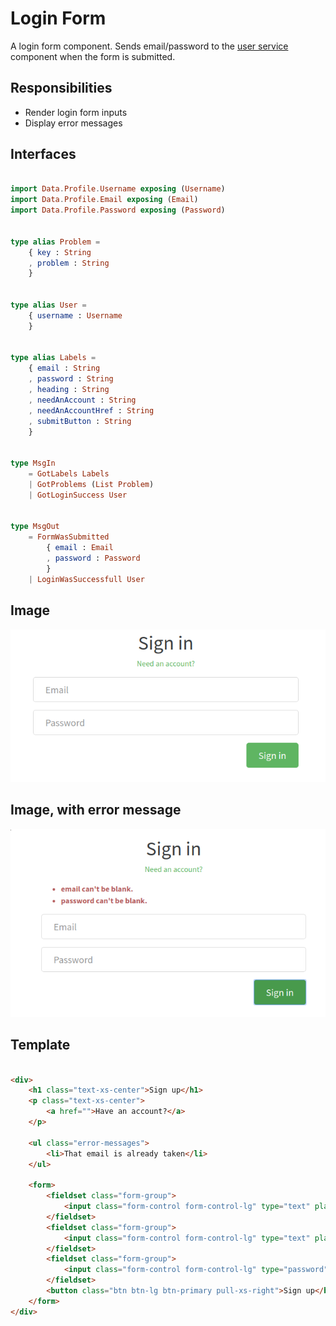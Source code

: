 # Login Form

A login form component. Sends email/password to the
[user service] component when the form is submitted.


## Responsibilities

- Render login form inputs
- Display error messages

## Interfaces

```elm

import Data.Profile.Username exposing (Username)
import Data.Profile.Email exposing (Email)
import Data.Profile.Password exposing (Password)


type alias Problem =
    { key : String
    , problem : String
    }


type alias User =
    { username : Username
    }


type alias Labels =
    { email : String
    , password : String
    , heading : String
    , needAnAccount : String
    , needAnAccountHref : String
    , submitButton : String
    }


type MsgIn
    = GotLabels Labels
    | GotProblems (List Problem)
    | GotLoginSuccess User


type MsgOut
    = FormWasSubmitted
        { email : Email
        , password : Password
        }
    | LoginWasSuccessfull User

```

## Image

![Login form screenshot](img/LoginForm1.png)

## Image, with error message

![Login form screenshot](img/LoginForm2.png)

## Template

```html

<div>
    <h1 class="text-xs-center">Sign up</h1>
    <p class="text-xs-center">
        <a href="">Have an account?</a>
    </p>

    <ul class="error-messages">
        <li>That email is already taken</li>
    </ul>

    <form>
        <fieldset class="form-group">
            <input class="form-control form-control-lg" type="text" placeholder="Your Name">
        </fieldset>
        <fieldset class="form-group">
            <input class="form-control form-control-lg" type="text" placeholder="Email">
        </fieldset>
        <fieldset class="form-group">
            <input class="form-control form-control-lg" type="password" placeholder="Password">
        </fieldset>
        <button class="btn btn-lg btn-primary pull-xs-right">Sign up</button>
    </form>
</div>

```

[user service]: UserService.md
